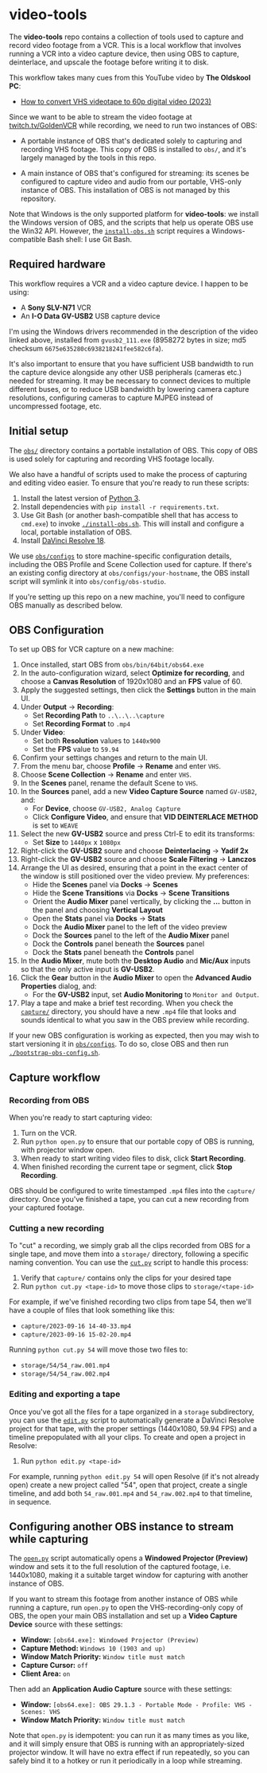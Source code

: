 # video-tools

The **video-tools** repo contains a collection of tools used to capture and record
video footage from a VCR. This is a local workflow that involves running a VCR into a
video capture device, then using OBS to capture, deinterlace, and upscale the footage
before writing it to disk.

This workflow takes many cues from this YouTube video by **The Oldskool PC**:

- [How to convert VHS videotape to 60p digital video (2023)](https://youtu.be/tk-n7IlrXI4?si=UoV8nNArx4slICPU)

Since we want to be able to stream the video footage at
[twitch.tv/GoldenVCR](https://www.twitch.tv/goldenvcr) while recording, we need to run
two instances of OBS:

- A portable instance of OBS that's dedicated solely to capturing and recording VHS
  footage. This copy of OBS is installed to `obs/`, and it's largely managed by the
  tools in this repo.

- A main instance of OBS that's configured for streaming: its scenes be configured to
  capture video and audio from our portable, VHS-only instance of OBS. This
  installation of OBS is not managed by this repository.

Note that Windows is the only supported platform for **video-tools**: we install the
Windows version of OBS, and the scripts that help us operate OBS use the Win32 API.
However, the [`install-obs.sh`](./install-obs.sh) script requires a Windows-compatible
Bash shell: I use Git Bash.

## Required hardware

This workflow requires a VCR and a video capture device. I happen to be using:

- A **Sony SLV-N71** VCR
- An **I-O Data GV-USB2** USB capture device

I'm using the Windows drivers recommended in the description of the video linked above,
installed from `gvusb2_111.exe` (8958272 bytes in size; md5 checksum
`6675e635280c6938218241fee582c6fa`).

It's also important to ensure that you have sufficient USB bandwidth to run the capture
device alongside any other USB peripherals (cameras etc.) needed for streaming. It may
be necessary to connect devices to multiple different buses, or to reduce USB bandwidth
by lowering camera capture resolutions, configuring cameras to capture MJPEG instead of
uncompressed footage, etc.

## Initial setup

The [`obs/`](./obs/) directory contains a portable installation of OBS. This copy of
OBS is used solely for capturing and recording VHS footage locally.

We also have a handful of scripts used to make the process of capturing and editing
video easier. To ensure that you're ready to run these scripts:

1. Install the latest version of [Python 3](https://www.python.org/downloads/).
2. Install dependencies with `pip install -r requirements.txt`.
3. Use Git Bash (or another bash-compatible shell that has access to `cmd.exe`) to
   invoke [`./install-obs.sh`](./install-obs.sh). This will install and configure a
   local, portable installation of OBS.
4. Install [DaVinci Resolve 18](https://www.blackmagicdesign.com/products/davinciresolve).

We use [`obs/configs`](./obs/configs/) to store machine-specific configuration details,
including the OBS Profile and Scene Collection used for capture. If there's an existing
config directory at `obs/configs/your-hostname`, the OBS install script will symlink it
into `obs/config/obs-studio`.

If you're setting up this repo on a new machine, you'll need to configure OBS manually
as described below.

## OBS Configuration

To set up OBS for VCR capture on a new machine:

 1. Once installed, start OBS from `obs/bin/64bit/obs64.exe`
 2. In the auto-configuration wizard, select **Optimize for recording**, and choose a
   **Canvas Resolution** of 1920x1080 and an **FPS** value of 60.
 3. Apply the suggested settings, then click the **Settings** button in the main UI.
 4. Under **Output** &rarr; **Recording**:
    - Set **Recording Path** to `..\..\..\capture`
    - Set **Recording Format** to `.mp4`
 5. Under **Video**:
    - Set both **Resolution** values to `1440x900`
    - Set the **FPS** value to `59.94`
 6. Confirm your settings changes and return to the main UI.
 7. From the menu bar, choose **Profile** &rarr; **Rename** and enter `VHS`.
 8. Choose **Scene Collection** &rarr; **Rename** and enter `VHS`.
 9. In the **Scenes** panel, rename the default Scene to `VHS`.
10. In the **Sources** panel, add a new **Video Capture Source** named `GV-USB2`, and:
    - For **Device**, choose `GV-USB2, Analog Capture`
    - Click **Configure Video**, and ensure that **VID DEINTERLACE METHOD** is set to
      `WEAVE`
11. Select the new **GV-USB2** source and press Ctrl-E to edit its transforms:
    - Set **Size** to `1440px` x `1080px`
12. Right-click the **GV-USB2** soure and choose **Deinterlacing** &rarr; **Yadif 2x**
13. Right-click the **GV-USB2** source and choose **Scale Filtering** &rarr; **Lanczos**
14. Arrange the UI as desired, ensuring that a point in the exact center of the
    window is still positioned over the video preview. My preferences:
    - Hide the **Scenes** panel via **Docks** &rarr; **Scenes**
    - Hide the **Scene Transitions** via **Docks** &rarr; **Scene Transitions**
    - Orient the **Audio Mixer** panel vertically, by clicking the **...** button in
      the panel and choosing **Vertical Layout**
    - Open the **Stats** panel via **Docks** &rarr; **Stats**
    - Dock the **Audio Mixer** panel to the left of the video preview
    - Dock the **Sources** panel to the left of the **Audio Mixer** panel
    - Dock the **Controls** panel beneath the **Sources** panel
    - Dock the **Stats** panel beneath the **Controls** panel
15. In the **Audio Mixer**, mute both the **Desktop Audio** and **Mic/Aux** inputs so
    that the only active input is **GV-USB2**.
16. Click the **Gear** button in the **Audio Mixer** to open the
    **Advanced Audio Properties** dialog, and:
    - For the **GV-USB2** input, set **Audio Monitoring** to `Monitor and Output`.
17. Play a tape and make a brief test recording. When you check the
    [`capture/`](./capture/) directory, you should have a new `.mp4` file that looks
    and sounds identical to what you saw in the OBS preview while recording.

If your new OBS configuration is working as expected, then you may wish to start
versioning it in [`obs/configs`](./obs/configs/). To do so, close OBS and then run
[`./bootstrap-obs-config.sh`](./bootstrap-obs-config.sh).

## Capture workflow

### Recording from OBS

When you're ready to start capturing video:

1. Turn on the VCR.
2. Run `python open.py` to ensure that our portable copy of OBS is running, with
   projector window open.
3. When ready to start writing video files to disk, click **Start Recording**.
4. When finished recording the current tape or segment, click **Stop Recording**.

OBS should be configured to write timestamped `.mp4` files into the `capture/`
directory. Once you've finished a tape, you can cut a new recording from your captured
footage.

### Cutting a new recording

To "cut" a recording, we simply grab all the clips recorded from OBS for a single tape,
and move them into a `storage/` directory, following a specific naming convention. You
can use the [`cut.py`](./cut.py) script to handle this process:

1. Verify that `capture/` contains only the clips for your desired tape
2. Run `python cut.py <tape-id>` to move those clips to `storage/<tape-id>`

For example, if we've finished recording two clips from tape 54, then we'll have a
couple of files that look something like this:

- `capture/2023-09-16 14-40-33.mp4`
- `capture/2023-09-16 15-02-20.mp4`

Running `python cut.py 54` will move those two files to:

- `storage/54/54_raw.001.mp4`
- `storage/54/54_raw.002.mp4`

### Editing and exporting a tape

Once you've got all the files for a tape organized in a `storage` subdirectory, you can
use the [`edit.py`](./edit.py) script to automatically generate a DaVinci Resolve
project for that tape, with the proper settings (1440x1080, 59.94 FPS) and a timeline
prepopulated with all your clips. To create and open a project in Resolve:

1. Run `python edit.py <tape-id>`

For example, running `python edit.py 54` will open Resolve (if it's not already open)
create a new project called "54", open that project, create a single timeline, and add
both `54_raw.001.mp4` and `54_raw.002.mp4` to that timeline, in sequence.

## Configuring another OBS instance to stream while capturing

The [`open.py`](./open.py) script automatically opens a
**Windowed Projector (Preview)** window and sets it to the full resolution of the
captured footage, i.e. 1440x1080, making it a suitable target window for capturing with
another instance of OBS.

If you want to stream this footage from another instance of OBS while running a
capture, run `open.py` to open the VHS-recording-only copy of OBS, the open your main
OBS installation and set up a **Video Capture Device** source with these settings:

- **Window:** `[obs64.exe]: Windowed Projector (Preview)`
- **Capture Method:** `Windows 10 (1903 and up)`
- **Window Match Priority:** `Window title must match`
- **Capture Cursor:** `off`
- **Client Area:** `on`

Then add an **Application Audio Capture** source with these settings:

- **Window:** `[obs64.exe]: OBS 29.1.3 - Portable Mode - Profile: VHS - Scenes: VHS`
- **Window Match Priority:** `Window title must match`

Note that `open.py` is idempotent: you can run it as many times as you like, and it
will simply ensure that OBS is running with an appropriately-sized projector window. It
will have no extra effect if run repeatedly, so you can safely bind it to a hotkey or
run it periodically in a loop while streaming.
